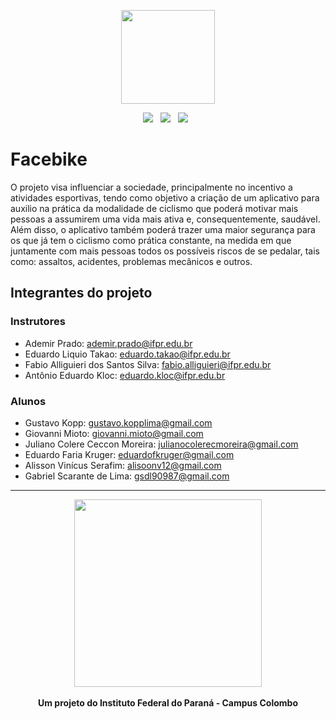 <p align="center">
	<img src="https://user-images.githubusercontent.com/66191563/204095090-9533ada7-a12b-4cf6-9b03-878c926eddaf.png"  width="150px"/>
</p>

<p align="center">
	<img src="https://img.shields.io/badge/C%23-239120?style=for-the-badge&logo=c-sharp&logoColor=white" />&nbsp;&nbsp;
	<img src="https://img.shields.io/badge/React_Native-20232A?style=for-the-badge&logo=react&logoColor=61DAFB" />&nbsp;&nbsp;
	<img src="https://img.shields.io/badge/MySQL-005C84?style=for-the-badge&logo=mysql&logoColor=white" />&nbsp;&nbsp;
</p>

# Facebike
O projeto visa influenciar a sociedade, principalmente no incentivo a atividades esportivas, tendo como objetivo a criação de um aplicativo para auxilio na prática da modalidade de ciclismo que poderá motivar mais pessoas a assumirem uma vida mais ativa e, consequentemente, saudável. Além disso, o aplicativo também poderá trazer uma maior segurança para os que já tem o ciclismo como prática constante, na medida em que juntamente com mais pessoas todos os possíveis riscos de se pedalar, tais como: assaltos, acidentes, problemas mecânicos e outros.

## Integrantes do projeto

### Instrutores

-   Ademir Prado: ademir.prado@ifpr.edu.br
-   Eduardo Liquio Takao: eduardo.takao@ifpr.edu.br
-   Fabio Alliguieri dos Santos Silva: fabio.alliguieri@ifpr.edu.br
-   Antônio Eduardo Kloc: eduardo.kloc@ifpr.edu.br

### Alunos

-   Gustavo Kopp: gustavo.kopplima@gmail.com
-   Giovanni Mioto: giovanni.mioto@gmail.com
-   Juliano Colere Ceccon Moreira: julianocolerecmoreira@gmail.com
-   Eduardo Faria Kruger: eduardofkruger@gmail.com
-   Alisson Vinícus Serafim: alisoonv12@gmail.com
-   Gabriel Scarante de Lima: gsdl90987@gmail.com

---

<p align="center">
	<img src="https://user-images.githubusercontent.com/66191563/131902792-d8f92372-caa7-43ec-8b15-685aea6751e0.png" width="300px" />
	<br/><br/>
	<b>Um projeto do Instituto Federal do Paraná - Campus Colombo</b>
</p>

